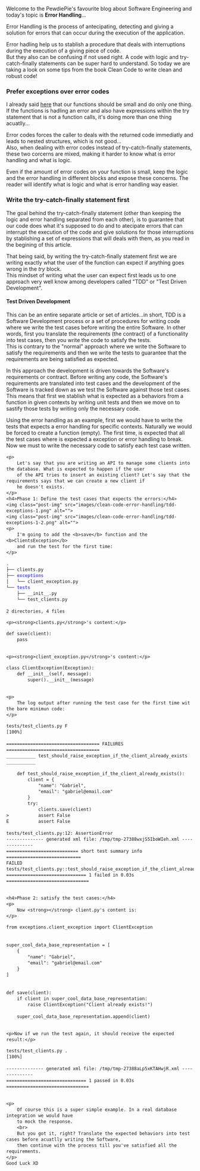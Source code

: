<div style="text-align: left;">
    <p>
        Welcome to the PewdiePie's favourite blog about Software Engineering and today's
        topic is <b>Error Handling</b>...
    </p>
    <p>
        Error Handling is the process of antecipating, detecting and giving a solution for errors
        that can occur during the execution of the application.
    </p>
    <p>
        Error hadling help us to stablish a procedure that deals with interruptions during the execution of a giving piece of code.
        <br>
        But they also can be confusing if not used right. A code with logic and try-catch-finally statements can be super hard to understand.
        So today we are taking a look on some tips from the book Clean Code to write clean and robust code!
    </p>
    <h3>Prefer exceptions over error codes</h3>
    <p>
        I already said <a href="https://gabrielslima.github.io/blog/post.html?id=7" target="blank">here</a> that our functions should be small and do
        only one thing. If the functions is hadling an error and also have expressions within the try statement that is not a function calls, it's doing
        more than one thing acuatlly... 
    </p>
    <p>
        Error codes forces the caller to deals with the returned code immediatly and leads to nested structures, which is not good...
        <br>
        Also, when dealing with error codes instead of try-catch-finally statements, these two corcerns are mixed, making it harder to 
        know what is error handling and what is logic.
    </p>
    <p>
        Even if the amount of error codes on your function is small, keep the logic and the error handling in different blocks and expose these concerns.
        The reader will identify what is logic and what is error handling way easier. 
    </p>
    <h3>Write the try-catch-finally statement first</h3>
    <p>
        The goal behind the try-catch-finally statement (other than keeping the logic and error handling separated from each other),
        is to guarantee that our code does what it's supposed to do and to atecipate errors that can interrupt the execution of the 
        code and give solutions for those interruptions by stablishing a set of expressions that will deals with them, as you read in the begining of this article.
    </p>
    <p>
        That being said, by writing the try-catch-finally statement first we are writing exactly what the user of the function can expect if anything goes wrong in the <i>try</i> block.
        <br>
        This mindset of writing what the user can expect first leads us to one approach very well know among developers called 
        "TDD" or "Test Driven Development". 
    </p>
    <h4>Test Driven Development</h4>
    <p>
        This can be an entire separate article or set of articles...in short, TDD is a Software Development process or a set of procedures
        for writing code where we write the test cases before writing the entire Software. In other words, first you translate the requirements (the contract)
        of a functionality into test cases, then you write the code to satisfy the tests.
        <br>
        This is contrary to the "normal" approach where we write
        the Software to satisfy the requirements and then we write the tests to guarantee that the requirements are being satisfied as
        expected.
    </p>
    <p>
        In this approach the development is driven towards the Software's requirements or contract.
        Before writing any code, the Software's requirements are translated into test cases and the development of the Software
        is tracked down as we test the Software against those test cases.
        <br>
        This means that first we stablish what is expected as a behaviors from a function in given contexts by writing unit tests
        and then we move on to sastify those tests by writing only the necessary code. 
    </p>
    <p>
        Using the error handling as an example, first we would have to write the tests that expects a error handling for specific contexts.
        Naturally we would be forced to create a function (empty). The first time, is expected that all the test cases where is expected
        a exception or error handling to break. Now we must to write the necessary code to satisfy each test case written.
    </p>

    <p>
        Let's say that you are writing an API to manage some clients into the database. What is expected to happen if the user
        of the API tries to insert an existing client? Let's say that the requirements says that we can create a new client if
        he doesn't exists.
    </p>
    <h4>Phase 1: Define the test cases that expects the errors:</h4>
    <img class="post-img" src="images/clean-code-error-handling/tdd-exceptions-1.png" alt="">
    <img class="post-img" src="images/clean-code-error-handling/tdd-exceptions-1-2.png" alt="">
    <p>
        I'm going to add the <b>save</b> function and the <b>ClientsException</b>
        and run the test for the first time:
    </p>
<pre>
<code><font color="#5555FF"><b>.</b></font>
├── clients.py
├── <font color="#5555FF"><b>exceptions</b></font>
│   └── client_exception.py
└── <font color="#5555FF"><b>tests</b></font>
    ├── __init__.py
    └── test_clients.py

2 directories, 4 files</code>
</pre>
    <p><strong>clients.py</strong>'s content:</p>
<pre>
<code>def save(client):
    pass
</code>
</pre>
    <p><strong>client_exception.py</strong>'s content:</p>
<pre>
<code>class ClientException(Exception):
    def __init__(self, message):
        super().__init__(message)
</code>
</pre>
    <p>
        The log output after running the test case for the first time wit the bare minimun code:
    </p>
<pre class="brush: python">
<code>tests/test_clients.py F                                                  [100%]

=================================== FAILURES ===================================
___________ test_should_raise_exception_if_the_client_already_exists ___________

    def test_should_raise_exception_if_the_client_already_exists():
        client = {
            "name": "Gabriel",
            "email": "gabriel@email.com"
        }
        try:
            clients.save(client)
>           assert False
E           assert False

tests/test_clients.py:12: AssertionError
-------------- generated xml file: /tmp/tmp-27388wxjS5IboWIeh.xml --------------
=========================== short test summary info ============================
FAILED tests/test_clients.py::test_should_raise_exception_if_the_client_already_exists
============================== 1 failed in 0.03s ===============================
</code>
</pre>
    <h4>Phase 2: satisfy the test cases:</h4>
    <p>
        Now <strong></strong> client.py's content is:
    </p>
<pre class="brush: python">
<code>from exceptions.client_exception import ClientException


super_cool_data_base_representation = [
    {
        "name": "Gabriel",
        "email": "gabriel@email.com"
    }
]


def save(client):
    if client in super_cool_data_base_representation:
        raise ClientException("Client already exists!")
    
    super_cool_data_base_representation.append(client)
</code>
</pre>
    <p>Now if we run the test again, it should receive the expected result:</p>
<pre class="brush: python">
<code>tests/test_clients.py .                                                  [100%]

-------------- generated xml file: /tmp/tmp-27388aLp5xKTAHwjR.xml --------------
============================== 1 passed in 0.03s ===============================
</code>
</pre>
    <p>
        Of course this is a super simple example. In a real database integration we would have
        to mock the response.
        <br>
        But you got it, right? Translate the expected behaviors into test cases before acuatlly writing the Software, 
        then continue with the process till you've satisfied all the requirements.
    </p>
    Good Luck XD
</div>